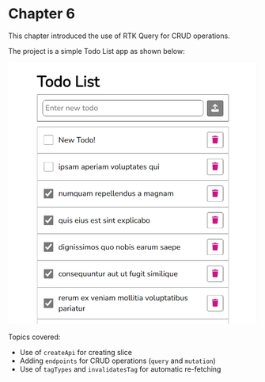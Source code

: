 # Chapter 6

This chapter introduced the use of RTK Query for CRUD operations.

The project is a simple Todo List app as shown below:

![Todo](/public/screen-capture.png)

Topics covered:
* Use of `createApi` for creating slice
* Adding `endpoints` for CRUD operations (`query` and `mutation`)
* Use of `tagTypes` and `invalidatesTag` for automatic re-fetching
 